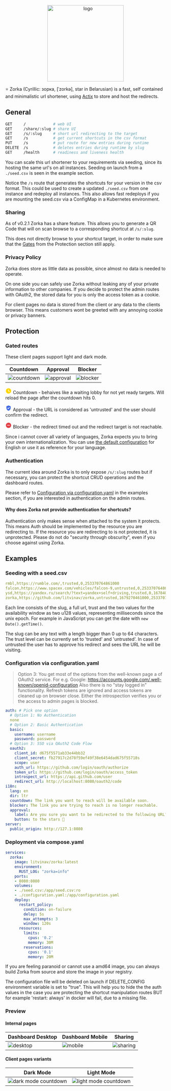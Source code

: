 <p align="center">
<img src="./docs/img/logo.jpeg" alt="logo" width="240"/>
</p>

⭐ Zorka (Cyrillic: зорка, [ˈzorkə], star in Belarusian) is a fast, self contained and minimalistic url shortener, using [Actix](https://actix.rs/) to store and host the redirects.

## General

```sh
GET     /            # web UI
GET     /share/:slug # share UI
GET     /s/:slug     # short url redirecting to the target
GET     /s           # get current shortcuts in the csv format
PUT     /s           # put route for new entries during runtime
DELETE  /s           # deletes entries during runtime by slug
GET     /health      # readiness and liveness health
```

You can scale this url shortener to your requirements via seeding, since its hosting the same url's on all instances.
Seeding on launch from a `./seed.csv` is seen in the example section.

Notice the `/s` route that generates the shortcuts for your version in the csv format. This could be used to create a updated `./seed.csv` from one instance and redeploy all instances. This also allows fast redeploys if you are mounting the seed.csv via a ConfigMap in a Kubernetes environment.

### Sharing

As of v0.2.1 Zorka has a share feature. This allows you to generate a QR Code that will on scan browse to a corresponding shortcut at `/s/:slug`.

This does not directly browse to your shortcut target, in order to make sure that the [Gates](#gated-routes) from the Protection section still apply.

### Privacy Policy

Zorka does store as little data as possible, since almost no data is needed to operate.

On one side you can safely use Zorka without leaking any of your private information to other companies. If you decide to protect the admin routes with OAuth2, the stored data for you is only the access token as a cookie.

For client pages no data is stored from the client or any data to the clients browser. This means customers wont be greeted with any annoying cookie or privacy banners.

## Protection

### Gated routes

These client pages support light and dark mode.

| Countdown                             | Approval                              | Blocker                               |
| ------------------------------------- | ------------------------------------- | ------------------------------------- |
| ![countdown](/docs/img/countdown.png) | ![approval](/docs/img/approval.png)   | ![blocker](/docs/img/blocker.png)     |

<p>
<svg fill="#ffd700" class="inline-block" fill="currentColor" focusable="false" aria-hidden="true" viewBox="0 0 24 24" height="20" width="20">
<path d="M11.99 2C6.47 2 2 6.48 2 12s4.47 10 9.99 10C17.52 22 22 17.52 22 12S17.52 2 11.99 2zm3.3 14.71L11 12.41V7h2v4.59l3.71 3.71-1.42 1.41z"></path>
</svg>
Countdown - behaives like a waiting lobby for not yet ready targets. Will reload the page after the countdown hits 0.
</p>
<p>
<svg fill="#4169e1" class="inline-block" focusable="false" aria-hidden="true" viewBox="0 0 24 24" height="20" width="20"><path d="M12 2 4 5v6.09c0 5.05 3.41 9.76 8 10.91 4.59-1.15 8-5.86 8-10.91V5l-8-3zm-1.06 13.54L7.4 12l1.41-1.41 2.12 2.12 4.24-4.24 1.41 1.41-5.64 5.66z"></path>
</svg>
Approval - the URL is considered as 'untrusted' and the user should confirm the redirect.
</p>
<p>
<svg fill="#e14148" class="inline-block" focusable="false" aria-hidden="true" viewBox="0 0 24 24" height="20" width="20">
<path d="M12 2C6.48 2 2 6.48 2 12s4.48 10 10 10 10-4.48 10-10S17.52 2 12 2zm5 11H7v-2h10v2z"></path>
</svg>
Blocker - the redirect timed out and the redirect target is not reachable.
</p>

Since i cannot cover all variety of languages, Zorka expects you to bring your own internationalization. You can use [the default configuration](./configuration.yaml) for English or use it as reference for your language.

### Authentication

The current idea around Zorka is to only expose `/s/:slug` routes but if necessary,
you can protect the shortcut CRUD operations and the dashboard routes.

Please refer to [Configuration via configuration.yaml](#deployment-via-composeyaml) in the examples section, if you are interested in authentication on the admin routes.

#### Why does Zorka not provide authentication for shortcuts?

Authentication only makes sense when attached to the system it protects. This means Auth should be implemented by the resource you are redirecting to. If the resource you are redirecting to is not protected, it is unprotected. Please do not do "security through obscurity", even if you choose against using Zorka.

## Examples

### Seeding with a seed.csv
```yaml
rmbl,https://rumble.com/,trusted,0,253370764861000
falcon,https://www.spacex.com/vehicles/falcon-9,untrusted,0,253370764861000
ysd,https://yandex.ru/search/?text=yandex+self+driving,trusted,0,1678406461000
zorka,https://github.com/litvinav/zorka,untrusted,1679270461000,253370764861000
```
Each line consists of the slug, a full url, trust and the two values for the availability window as two u128 values, representing milliseconds since the unix epoch. For example in JavaScript you can get the date with `new Date().getTime()`.

The slug can be any text with a length bigger than 0 up to 64 characters.
The trust level can be currently set to 'trusted' and 'untrusted'. In case of untrusted the user has to approve his redirect and sees the URL he will be visiting.

### Configuration via configuration.yaml

>Option 3: You get most of the options from the well-known page a of OAuth2 service. For e.g. Google: https://accounts.google.com/.well-known/openid-configuration
>Also there is no "stay logged in" functionality. Refresh tokens are ignored and access tokens are cleaned up on browser close. Either the introspection verifies you or the access to admin pages is blocked.

```yaml
auth: # Pick one option
  # Option 1: No Authentication
  none
  # Option 2: Basic Authentication
  basic:
    username: username
    password: password
  # Option 3: SSO via OAuth2 Code Flow
  oauth2:
    client_id: d675f5571ab33e44bb32
    client_secret: fb27917c2d78f59ef49f38e6454dad675f55718s
    scope: user
    auth_url: https://github.com/login/oauth/authorize
    token_url: https://github.com/login/oauth/access_token
    introspect_url: https://api.github.com/user
    redirect_url: http://localhost:8080/oauth2/code
i18n:
  lang: en
  dir: ltr
  countdown: The link you want to reach will be available soon.
  blocker: The link you are trying to reach is no longer reachable.
  approval:
    label: Are you sure you want to be redirected to the following URL?
    button: to the stars 🚀
server:
  public_origin: http://127.1:8080
```

### Deployment via compose.yaml
```yaml
services:
  zorka:
    image: litvinav/zorka:latest
    environment:
      RUST_LOG: "zorka=info"
    ports:
    - 8080:8080
    volumes:
    - ./seed.csv:/app/seed.csv:ro
    - ./configuration.yaml:/app/configuration.yaml
    deploy:
      restart_policy:
        condition: on-failure
        delay: 5s
        max_attempts: 3
        window: 120s
      resources:
        limits:
          cpus: '0.2'
          memory: 30M
        reservations:
          cpus: '0.1'
          memory: 20M
```
If you are feeling paranoid or cannot use a amd64 image, you can always build Zorka from source and store the image in your registry.

The configuration file will be deleted on launch if DELETE_CONFIG environment variable is set to "true".
This will help you to hide the the auth values in the case you are protecting the shortcut manipulation routes BUT for example 'restart: always' in docker will fail, due to a missing file.

### Preview

#### Internal pages

| Dashboard Desktop                 | Dashboard Mobile                | Sharing                           |
| --------------------------------- | ------------------------------- | --------------------------------- |
| ![desktop](/docs/img/desktop.png) | ![mobile](/docs/img/mobile.png) | ![sharing](/docs/img/sharing.png) |

#### Client pages variants

| Dark Mode                                       | Light Mode                                             |
| ----------------------------------------------- | ------------------------------------------------------ |
| ![dark mode countdown](/docs/img/countdown.png) | ![light mode countdown](/docs/img/countdown_light.png) |
